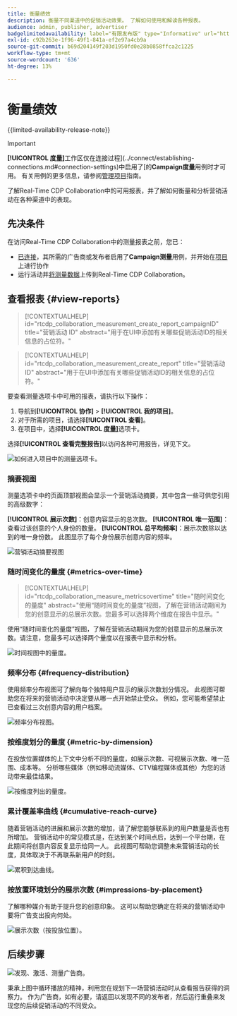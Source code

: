 ```yaml
---
title: 衡量绩效
description: 衡量不同渠道中的促销活动效果。 了解如何使用和解读各种报表。
audience: admin, publisher, advertiser
badgelimitedavailability: label="有限发布版" type="Informative" url="https://helpx.adobe.com/legal/product-descriptions/real-time-customer-data-platform-collaboration.html newtab=true"
exl-id: c92b263e-1f96-49f1-841a-ef2e97a4cb9a
source-git-commit: b69d204149f203d1950fd0e28b0858ffca2c1225
workflow-type: tm+mt
source-wordcount: '636'
ht-degree: 13%

---
```


# 衡量绩效

{{limited-availability-release-note}}

>[!IMPORTANT]
>
>**[!UICONTROL 度量]**&#x200B;工作区仅在连接过程](../connect/establishing-connections.md#connection-settings)中启用了[的&#x200B;**Campaign度量**&#x200B;用例时才可用。 有关用例的更多信息，请参阅[管理项目](./manage-projects.md#project-use-cases)指南。

了解Real-Time CDP Collaboration中的可用报表，并了解如何衡量和分析营销活动在各种渠道中的表现。

## 先决条件

在访问Real-Time CDP Collaboration中的测量报表之前，您已：

* [已连接](/help/guide/connect/establishing-connections.md)，其所需的广告商或发布者启用了&#x200B;**Campaign测量**&#x200B;用例，并开始在[项目](/help/guide/collaborate/manage-projects.md)上进行协作
* 运行活动并[将测量数据](/help/guide/setup/onboard-measurement-data.md)上传到Real-Time CDP Collaboration。

<!--

## Create a report {#create-report}

Hidden until functionality is live. At that point, move the contextualhelp from below into this section. 

The syntax rtcdp_collaboration_measurement_create_report is currently implemented in the UI. However, a preference would be to imlement the other contextualhelp ID from below instead, since that explicitly includes campaignID in the syntax. Need to sync up with UI team. More details in CORE-116991.

-->

## 查看报表 {#view-reports}

>[!CONTEXTUALHELP]
>id="rtcdp_collaboration_measurement_create_report_campaignID"
>title="营销活动 ID"
>abstract="用于在UI中添加有关哪些促销活动ID的相关信息的占位符。"

>[!CONTEXTUALHELP]
>id="rtcdp_collaboration_measurement_create_report"
>title="营销活动 ID"
>abstract="用于在UI中添加有关哪些促销活动ID的相关信息的占位符。"

要查看测量选项卡中可用的报表，请执行以下操作：

1. 导航到&#x200B;**[!UICONTROL 协作]** > **[!UICONTROL 我的项目]**。
2. 对于所需的项目，请选择&#x200B;**[!UICONTROL 查看]**。
3. 在项目中，选择&#x200B;**[!UICONTROL 度量]**&#x200B;选项卡。

选择&#x200B;**[!UICONTROL 查看完整报告]**&#x200B;以访问各种可用报告，详见下文。

![如何进入项目中的测量选项卡。](/help/assets/collaborate/measure/measurement.gif)

### 摘要视图

测量选项卡中的页面顶部视图会显示一个营销活动摘要，其中包含一些可供您引用的高级数字：

**[!UICONTROL 展示次数]**：创意内容显示的总次数。
**[!UICONTROL 唯一范围]**：查看过该创意的个人身份的数量。
**[!UICONTROL 总平均频率]**：展示次数除以达到的唯一身份数。 此图显示了每个身份展示创意内容的频率。

![营销活动摘要视图](/help/assets/collaborate/measure/campaign-summary.png)

### 随时间变化的量度 {#metrics-over-time}

>[!CONTEXTUALHELP]
>id="rtcdp_collaboration_measure_metricsovertime"
>title="随时间变化的量度"
>abstract="使用“随时间变化的量度”视图，了解在营销活动期间为您的创意显示的总展示次数。您最多可以选择两个维度在报告中显示。"

使用“随时间变化的量度”视图，了解在营销活动期间为您的创意显示的总展示次数。请注意，您最多可以选择两个量度以在报表中显示和分析。

![时间视图中的量度。](/help/assets/collaborate/measure/metrics-over-time.png)

### 频率分布 {#frequency-distribution}

使用频率分布视图可了解向每个独特用户显示的展示次数划分情况。 此视图可帮助您在将来的营销活动中决定要从哪一点开始禁止受众。 例如，您可能希望禁止已查看过三次创意内容的用户档案。

![频率分布视图。](/help/assets/collaborate/measure/frequency-distribution.gif)

### 按维度划分的量度 {#metric-by-dimension}

在投放位置媒体的上下文中分析不同的量度，如展示次数、可视展示次数、唯一范围、成本等。 分析哪些媒体（例如移动流媒体、CTV编程媒体或其他）为您的活动带来最佳结果。

![按维度列出的量度。](/help/assets/collaborate/measure/metric-by-dimension.png)

### 累计覆盖率曲线 {#cumulative-reach-curve}

随着营销活动的进展和展示次数的增加，请了解您能够联系到的用户数量是否也有所增加。 营销活动中的常见模式是，在达到某个时间点后，达到一个平台期，在此期间将创意内容反复显示给同一人。 此视图可帮助您调整未来营销活动的长度，具体取决于不再联系新用户的时刻。

![累积到达曲线。](/help/assets/collaborate/measure/cumulative-reach-curve.png)

### 按放置环境划分的展示次数 {#impressions-by-placement}

了解哪种媒介有助于提升您的创意印象。 这可以帮助您确定在将来的营销活动中要将广告支出投向何处。

![展示次数（按投放位置）。](/help/assets/collaborate/measure/impressions-by-placement.png)

## 后续步骤

![发现、激活、测量广告商。](/help/assets/end-to-end-workflow/discover-activate-measure.png)

秉承上图中循环播放的精神，利用您在规划下一场营销活动时从查看报告获得的洞察力。 作为广告商，如有必要，请返回以发现不同的发布者，然后运行重叠来发现您的后续促销活动的不同受众。
